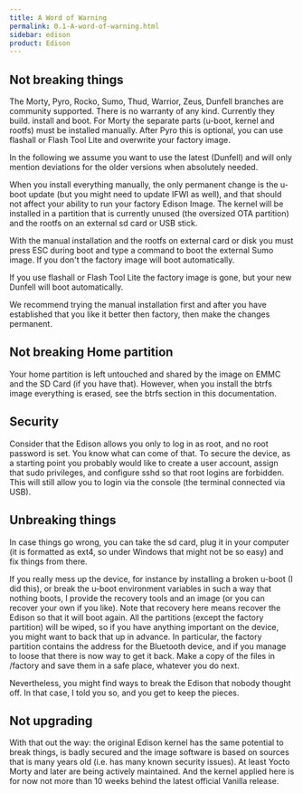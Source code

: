 ```yaml
---
title: A Word of Warning
permalink: 0.1-A-word-of-warning.html
sidebar: edison
product: Edison
---
```

## Not breaking things
The Morty, Pyro, Rocko, Sumo, Thud, Warrior, Zeus, Dunfell branches are community supported. There is no warranty of any kind. Currently they build. install and boot. For Morty the separate parts (u-boot, kernel and rootfs) must be installed manually. After Pyro this is optional, you can use flashall or Flash Tool Lite and overwrite your factory image.

In the following we assume you want to use the latest (Dunfell) and will only mention deviations for the older versions when absolutely needed.

When you install everything manually, the only permanent change is the u-boot update (but you might need to update IFWI as well), and that should not affect your ability to run your factory Edison Image. The kernel will be installed in a partition that is currently unused (the oversized OTA partition) and the rootfs on an external sd card or USB stick.

With the manual installation and the rootfs on external card or disk you must press ESC during boot and type a command to boot the external Sumo image. If you don't the factory image will boot automatically.

If you use flashall or Flash Tool Lite the factory image is gone, but your new Dunfell will boot automatically.

We recommend trying the manual installation first and after you have established that you like it better then factory, then make the changes permanent.

## Not breaking Home partition

Your home partition is left untouched and shared by the image on EMMC and the SD Card (if you have that).
However, when you install the btrfs image everything is erased, see the btrfs section in this documentation.

## Security

Consider that the Edison allows you only to log in as root, and no root password is set. You know what can come of that. To secure the device, as a starting point you probably would like to create a user account, assign that sudo privileges, and configure sshd so that root logins are forbidden. This will still allow you to login via the console (the terminal connected via USB).

## Unbreaking things

In case things go wrong, you can take the sd card, plug it in your computer (it is formatted as ext4, so under Windows that might not be so easy) and fix things from there.

If you really mess up the device, for instance by installing a broken u-boot (I did this), or break the u-boot environment variables in such a way that nothing boots, I provide the recovery tools and an image (or you can recover your own if you like). Note that recovery here means recover the Edison so that it will boot again.  All  the partitions (except the factory partition) will be wiped, so if you have anything important on the device, you might want to back that up in advance. In particular, the factory partition contains the address for the Bluetooth device, and if you manage to loose that there is now way to get it back. Make a copy of the files in /factory and save them in a safe place, whatever you do next.

Nevertheless, you might find ways to break the Edison that nobody thought off. In that case, I told you so, and you get to keep the pieces.

## Not upgrading

With that out the way: the original Edison kernel has the same potential to break things, is badly secured and the image software is based on sources that is many years old (i.e. has many known security issues). At least Yocto Morty and later are being actively maintained. And the kernel applied here is for now not more than 10 weeks behind the latest official Vanilla release.
